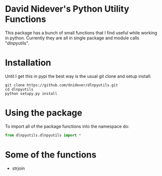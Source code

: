 # David Nidever's Python Utility Functions

This package has a bunch of small functions that I find useful while working in python.
Currently they are all in single package and module calls "dlnpyutils".

# Installation

Until I get this in pypi the best way is the usual git clone and setup install:

```
git clone https://github.com/dnidever/dlnpyutils.git
cd dlnpyutils
python setupy.py install
```

# Using the package

To import all of the package functions into the namespace do:
```python
from dlnpyutils.dlnpyutils import *
```

# Some of the functions

 - strjoin

